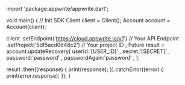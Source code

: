 import 'package:appwrite/appwrite.dart';

void main() { // Init SDK
  Client client = Client();
  Account account = Account(client);

  client
    .setEndpoint('https://cloud.appwrite.io/v1') // Your API Endpoint
    .setProject('5df5acd0d48c2') // Your project ID
  ;
  Future result = account.updateRecovery(
    userId:'[USER_ID]' ,
    secret:'[SECRET]' ,
    password:'password' ,
    passwordAgain:'password' ,
  );

  result
    .then((response) {
      print(response);
    }).catchError((error) {
      print(error.response);
  });
}
